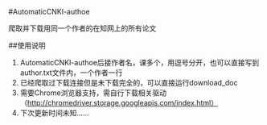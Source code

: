 #AutomaticCNKI-authoe

爬取并下载用同一个作者的在知网上的所有论文

##使用说明

1. AutomaticCNKI-authoe后接作者名，课多个，用逗号分开，也可以直接写到author.txt文件内，一个作者一行
1. 已经爬取过下载连接但是未下载完全的，可以直接运行download_doc
1. 需要Chrome浏览器支持，需自行下载相关驱动（http://chromedriver.storage.googleapis.com/index.html）
1. 下次更新时间未知……